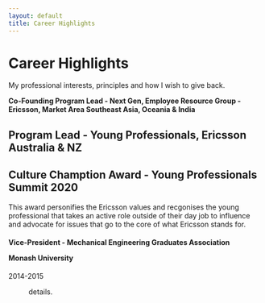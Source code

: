 ```yaml
---
layout: default
title: Career Highlights
---
```


<div class="post">
	<h1 class="pageTitle">Career Highlights</h1>
	<!-- <img src="{{ '/assets/img/Ganaka_Run.png' | relative_url }}" alt=""> -->
	<p class="intro">My professional interests, principles and how I wish to give back.</p>
	<p></p>
	<dl>
	  <dt><strong>Co-Founding Program Lead - Next Gen, Employee Resource Group - Ericsson, Market Area Southeast Asia, Oceania & India</strong></dt>
	  <h2>Program Lead - Young Professionals, Ericsson Australia & NZ </h2>
	  <h2>Culture Chamption Award - Young Professionals Summit 2020</h2>
	  <p>This award personifies the Ericsson values and recgonises the young professional that takes an active role outside of their day job to influence and advocate for issues that go to the core of what Ericsson stands for.</p>
	  <dt><h4>Vice-President - Mechanical Engineering Graduates Association <p> Monash University</h4></p><p>2014-2015</p></dt>
	    <dd>details.</dd>
	</dl>

</div>
